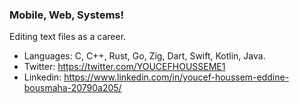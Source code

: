 ### Mobile, Web, Systems!

Editing text files as a career.

- Languages: C, C++, Rust, Go, Zig, Dart, Swift, Kotlin, Java.
- Twitter: https://twitter.com/YOUCEFHOUSSEME1
- Linkedin: https://www.linkedin.com/in/youcef-houssem-eddine-bousmaha-20790a205/
